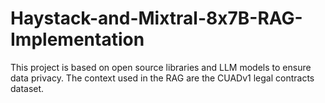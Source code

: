 # Haystack-and-Mixtral-8x7B-RAG-Implementation
This project is based on open source libraries and LLM models to ensure data privacy. The context used in the RAG are the CUADv1 legal contracts dataset.
